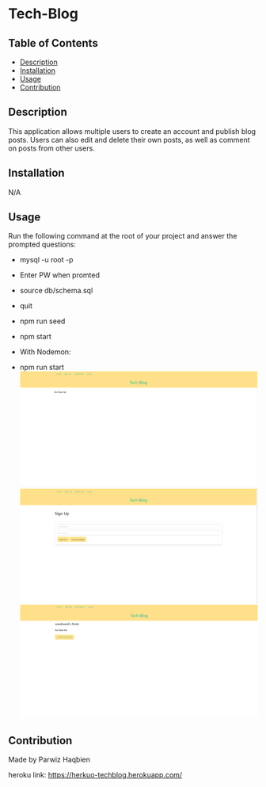 # Tech-Blog

## Table of Contents
- [Description](#description)
- [Installation](#installation)
- [Usage](#usage)
- [Contribution](#contribution)

## Description
This application allows multiple users to create an account and publish blog posts. Users can also edit and delete their own posts, as well as comment on posts from other users.

## Installation
N/A

## Usage
Run the following command at the root of your project and answer the prompted questions:

- mysql -u root -p

- Enter PW when promted

- source db/schema.sql

- quit

- npm run seed

- npm start

- With Nodemon:

- npm run start
![App Screenshot](https://github.com/Parwiz-Haqbien/Tech-Blog/blob/main/img/Screenshot%202023-01-02%20013812.png?raw=true)
![App Screenshot](https://github.com/Parwiz-Haqbien/Tech-Blog/blob/main/img/Screenshot%202023-01-02%20013833.png?raw=true)
![App Screenshot](https://github.com/Parwiz-Haqbien/Tech-Blog/blob/main/img/Screenshot%202023-01-02%20013854.png?raw=true
)

## Contribution
Made by Parwiz Haqbien

heroku link: https://herkuo-techblog.herokuapp.com/
